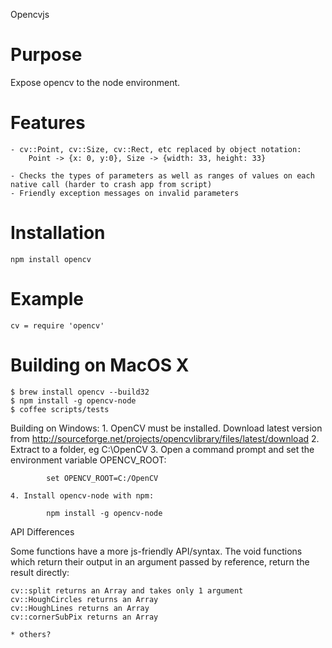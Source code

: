 Opencvjs

Purpose 
=======
Expose opencv to the node environment.

Features
======
	
	- cv::Point, cv::Size, cv::Rect, etc replaced by object notation:
		Point -> {x: 0, y:0}, Size -> {width: 33, height: 33}

	- Checks the types of parameters as well as ranges of values on each native call (harder to crash app from script)
	- Friendly exception messages on invalid parameters 
	

Installation
============

	npm install opencv

Example
=======

	cv = require 'opencv'


Building on MacOS X
====================

	$ brew install opencv --build32
	$ npm install -g opencv-node
	$ coffee scripts/tests


Building on Windows:
	1. OpenCV must be installed. Download latest version from http://sourceforge.net/projects/opencvlibrary/files/latest/download
	2. Extract to a folder, eg C:\OpenCV
	3. Open a command prompt and set the environment variable OPENCV_ROOT:

			set OPENCV_ROOT=C:/OpenCV

	4. Install opencv-node with npm:

			npm install -g opencv-node


API Differences

Some functions have a more js-friendly API/syntax. 
The void functions which return their output in an argument passed by reference, return the result directly:

	cv::split returns an Array and takes only 1 argument
	cv::HoughCircles returns an Array
	cv::HoughLines returns an Array
	cv::cornerSubPix returns an Array

	* others?